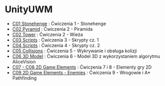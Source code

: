 # UnityUWM 

* [C01 Stonehenge](https://github.com/Lothainnox/UnityUWM/tree/stonehenge) : Ćwiczenia 1 - Stonehenge
* [C02 Pyramid](https://github.com/Lothainnox/UnityUWM/tree/pyramid) : Ćwiczenia 2 - Piramida
* [C02 Tower](https://github.com/Lothainnox/UnityUWM/tree/tower) : Ćwiczenia 2 - Wieża
* [C03 Scripts](https://github.com/Lothainnox/UnityUWM/tree/scripts_lab03) : Ćwiczenia 3 - Skrypty cz. 1
* [C04 Scripts](https://github.com/Lothainnox/UnityUWM/tree/scripts_lab4) : Ćwiczenia 4 - Skrypty cz. 2
* [C05 Collisions](https://github.com/Lothainnox/UnityUWM/tree/colliders) : Ćwiczenia 5 - Wykrywanie i obsługa kolizji
* [C06 3D Model](https://github.com/Lothainnox/UnityUWM/tree/3dmodel) : Ćwiczenia 6 - Model 3D z wykorzystaniem algorytmu AliceVision
* [C07 - C08 2D Game Elements](https://github.com/Lothainnox/UnityUWM/tree/2d) : Ćwiczenia 7 i 8 - Elementy gry 2D
* [C09 2D Game Elements - Enemies](https://github.com/Lothainnox/UnityUWM/tree/enemies) : Ćwiczenia 9 - Wrogowie i A* Pathfinding
